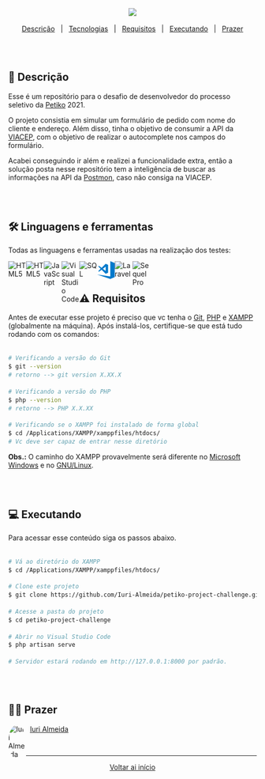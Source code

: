 <div align = "center" id = "top">

<img width="300" src="https://user-images.githubusercontent.com/60857927/112410945-d220a700-8cfa-11eb-86ba-330676127226.png">

</div>

<div align = "center">

<p>

  <a href="#descricao">Descrição</a> &#xa0; | &#xa0;
  <a href="#tecnologias">Tecnologias</a> &#xa0; | &#xa0;
  <a href="#requisitos">Requisitos</a> &#xa0; | &#xa0;
  <a href="#executando">Executando</a> &#xa0; | &#xa0;
  <a href="#prazer">Prazer</a>

</p>

</div>

<br />
<br />

<div id = "descricao">

## 📌 Descrição ##

Esse é um repositório para o desafio de desenvolvedor do processo seletivo da [Petiko][petiko] 2021.

O projeto consistia em simular um formulário de pedido com nome do cliente e endereço. Além disso, tinha o objetivo de consumir a API da [VIACEP][viacep], com o objetivo de realizar o autocomplete nos campos do formulário.

Acabei conseguindo ir além e realizei a funcionalidade extra, então a solução posta nesse repositório tem a inteligência de buscar as informações na API da [Postmon][postmon], caso não consiga na VIACEP.

</div>

<br />
<br />

<div id = "tecnologias">

## 🛠 Linguagens e ferramentas ##

Todas as linguagens e ferramentas usadas na realização dos testes:

[<img align="left" alt="HTML5" width="36px" src="https://user-images.githubusercontent.com/60857927/108612406-41873c00-73c7-11eb-8c19-ab379a124cf2.png" />][html]
[<img align="left" alt="HTML5" width="36px" src="https://user-images.githubusercontent.com/60857927/108612516-3aacf900-73c8-11eb-9c4b-7c6bdaf27d46.png" />][css]
[<img align="left" alt="JavaScript" width="36px" src="https://user-images.githubusercontent.com/60857927/108612409-464bf000-73c7-11eb-92de-b3bbd7132cbd.png" />][js]
[<img align="left" alt="Visual Studio Code" width="36px" src="https://user-images.githubusercontent.com/60857927/112410120-73a6f900-8cf9-11eb-8826-49d38988e042.png" />][php]
[<img align="left" alt="SQL" width="36px" src="https://user-images.githubusercontent.com/60857927/108612577-aee79c80-73c8-11eb-8400-5260990e647e.png" />][sql]
[<img align="left" alt="Visual Studio Code" width="36px" src="https://raw.githubusercontent.com/github/explore/80688e429a7d4ef2fca1e82350fe8e3517d3494d/topics/visual-studio-code/visual-studio-code.png" />][vscode]
[<img align="left" alt="Laravel" width="36px" src="https://user-images.githubusercontent.com/60857927/112901871-b3842c80-90bb-11eb-80c9-2ee917bb692d.png" />][laravel]
[<img align="left" alt="Sequel Pro" width="36px" src="https://user-images.githubusercontent.com/60857927/112901903-bda62b00-90bb-11eb-9006-dfbbf7d65747.png" />][sequelpro]

</div>

<br />
<br />

<div id = "requisitos">

## ⚠️ Requisitos ##

Antes de executar esse projeto é preciso que vc tenha o [Git][git], [PHP][php] e [XAMPP][xampp] (globalmente na máquina). Após instalá-los, certifique-se que está tudo rodando com os comandos:

```bash

# Verificando a versão do Git
$ git --version
# retorno --> git version X.XX.X

# Verificando a versão do PHP
$ php --version
# retorno --> PHP X.X.XX

# Verificando se o XAMPP foi instalado de forma global
$ cd /Applications/XAMPP/xamppfiles/htdocs/
# Vc deve ser capaz de entrar nesse diretório

```

**Obs.:** O caminho do XAMPP provavelmente será diferente no [Microsoft Windows][msw] e no [GNU/Linux][gnulinux].

</div>

<br />
<br />

<div id = "executando">

## 💻 Executando ##

Para acessar esse conteúdo siga os passos abaixo.

```bash

# Vá ao diretório do XAMPP
$ cd /Applications/XAMPP/xamppfiles/htdocs/

# Clone este projeto
$ git clone https://github.com/Iuri-Almeida/petiko-project-challenge.git

# Acesse a pasta do projeto
$ cd petiko-project-challenge

# Abrir no Visual Studio Code
$ php artisan serve

# Servidor estará rodando em http://127.0.0.1:8000 por padrão.

```

</div>

<br />
<br />

<div id = "prazer">

## 👋🏻 Prazer ##

[<img style="border-radius: 50%;" align="left" alt="Iuri Almeida" width="36px" src="https://github.com/Iuri-Almeida.png" />][linkedin] &#xa0; [Iuri Almeida][linkedin]

<br />

</div>

<hr>

<div align = "center">

<a href = "#top">Voltar ai início</a>

</div>

<!-- Links -->
[petiko]: http://petiko.com.br/
[js]: https://developer.mozilla.org/pt-BR/docs/Web/JavaScript
[html]: https://developer.mozilla.org/pt-BR/docs/Web/HTML
[css]: https://developer.mozilla.org/pt-BR/docs/Web/CSS
[php]: https://www.php.net/
[sql]: https://pt.wikipedia.org/wiki/SQL
[vscode]: https://code.visualstudio.com/
[linkedin]: https://www.linkedin.com/in/iurilopesalmeida/
[laravel]: https://laravel.com/
[sequelpro]: http://sequelpro.com/
[git]: https://git-scm.com/
[xampp]: https://www.apachefriends.org/pt_br/index.html
[msw]: https://www.microsoft.com/pt-br/windows/
[gnulinux]: https://www.gnu.org/gnu/linux-and-gnu.pt-br.html
[postmon]: https://postmon.com.br/
[viacep]: https://viacep.com.br/
